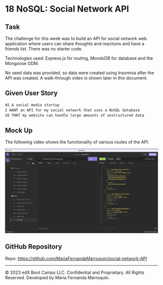 # 18 NoSQL: Social Network API

## Task

The challenge for this week was to build an API for social network web application where users can share thoughts and reactions and have a friends list. There was no starter code. 

Technologies used: Express.js for routing, MondoDB for database and the Mongoose ODM.

No seed data was provided, so data were created using Insomnia after the API was created. A walk-through video is shown later in this document. 

## Given User Story

```md
AS A social media startup
I WANT an API for my social network that uses a NoSQL database
SO THAT my website can handle large amounts of unstructured data
```

## Mock Up

The following video shows the functionality of various routes of the API. 

[![Demo video of all requests tested in Insomnia](./Assets/video_mockup.png)](https://drive.google.com/file/d/15XSEJ-tBe6WqMrZGYqokYCoEBHVeLuj7/view?usp=sharing)

## GitHub Repository

Repo: https://github.com/MariaFernandaMarroquin/social-network-API

---
© 2023 edX Boot Camps LLC. Confidential and Proprietary. All Rights Reserved. Developed by María Fernanda Marroquín. 